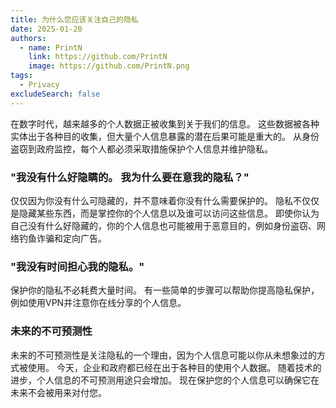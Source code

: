 ```yaml
---
title: 为什么您应该关注自己的隐私
date: 2025-01-20
authors:
  - name: PrintN
    link: https://github.com/PrintN
    image: https://github.com/PrintN.png
tags:
  - Privacy
excludeSearch: false
---
```

在数字时代，越来越多的个人数据正被收集到关于我们的信息。 这些数据被各种实体出于各种目的收集，但大量个人信息暴露的潜在后果可能是重大的。 从身份盗窃到政府监控，每个人都必须采取措施保护个人信息并维护隐私。

### "我没有什么好隐瞒的。 我为什么要在意我的隐私？"
仅仅因为你没有什么可隐藏的，并不意味着你没有什么需要保护的。 隐私不仅仅是隐藏某些东西，而是掌控你的个人信息以及谁可以访问这些信息。 即使你认为自己没有什么好隐藏的，你的个人信息也可能被用于恶意目的，例如身份盗窃、网络钓鱼诈骗和定向广告。

### "我没有时间担心我的隐私。"
保护你的隐私不必耗费大量时间。 有一些简单的步骤可以帮助你提高隐私保护，例如使用VPN并注意你在线分享的个人信息。

### 未来的不可预测性
未来的不可预测性是关注隐私的一个理由，因为个人信息可能以你从未想象过的方式被使用。 今天，企业和政府都已经在出于各种目的使用个人数据。 随着技术的进步，个人信息的不可预测用途只会增加。 现在保护您的个人信息可以确保它在未来不会被用来对付您。
